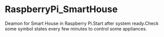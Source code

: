 RaspberryPi_SmartHouse
======================

Deamon for Smart House in Raspberry Pi.Start after system ready.Check some symbol states every few minutes to control some appliances.

